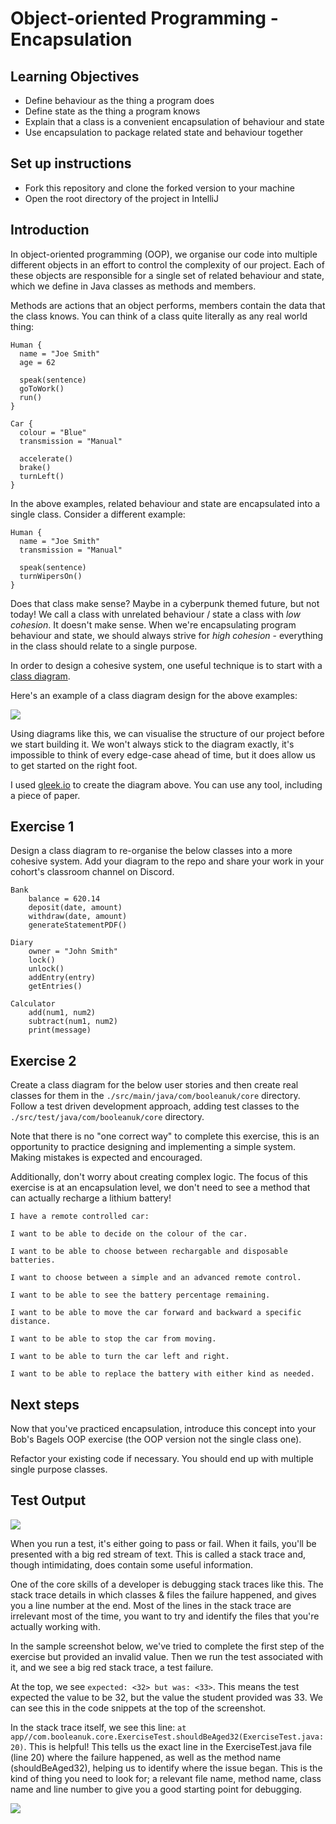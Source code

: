 # Object-oriented Programming - Encapsulation

## Learning Objectives
- Define behaviour as the thing a program does
- Define state as the thing a program knows
- Explain that a class is a convenient encapsulation of behaviour and state
- Use encapsulation to package related state and behaviour together

## Set up instructions
- Fork this repository and clone the forked version to your machine
- Open the root directory of the project in IntelliJ

## Introduction

In object-oriented programming (OOP), we organise our code into multiple different objects in an effort to control the 
complexity of our project. Each of these objects are responsible for a single set of related behaviour and state, 
which we define in Java classes as methods and members.

Methods are actions that an object performs, members contain the data that the class knows. 
You can think of a class quite literally as any real world thing:

```
Human {
  name = "Joe Smith"
  age = 62
  
  speak(sentence)
  goToWork()
  run()
}

Car {
  colour = "Blue"
  transmission = "Manual"
  
  accelerate()
  brake()
  turnLeft()
}
```

In the above examples, related behaviour and state are encapsulated into a single class. Consider a different example:

```
Human {
  name = "Joe Smith"
  transmission = "Manual"
  
  speak(sentence)
  turnWipersOn()
}
```

Does that class make sense? Maybe in a cyberpunk themed future, but not today! 
We call a class with unrelated behaviour / state a class with *low cohesion*. 
It doesn't make sense. When we're encapsulating program behaviour and state, 
we should always strive for *high cohesion* - everything in the class should relate to a single purpose.

In order to design a cohesive system, one useful technique is to start with a [class diagram](https://www.visual-paradigm.com/guide/uml-unified-modeling-language/what-is-class-diagram/).

Here's an example of a class diagram design for the above examples:

![](./assets/class-diagram.PNG)

Using diagrams like this, we can visualise the structure of our project before we start building it. We won't always stick to the diagram exactly, it's impossible to think of every edge-case ahead of time, but it does allow us to get started on the right foot.

I used [gleek.io](https://www.gleek.io/) to create the diagram above. You can use any tool, including a piece of paper.

## Exercise 1

Design a class diagram to re-organise the below classes into a more cohesive system. 
Add your diagram to the repo and share your work in your cohort's classroom channel on Discord.

```
Bank
    balance = 620.14
    deposit(date, amount)
    withdraw(date, amount)
    generateStatementPDF()
    
Diary
    owner = "John Smith"
    lock()
    unlock()
    addEntry(entry)
    getEntries()
    
Calculator
    add(num1, num2)
    subtract(num1, num2)
    print(message)
```

## Exercise 2

Create a class diagram for the below user stories and then create real classes for them in the `./src/main/java/com/booleanuk/core` directory. Follow a test driven development approach, adding test classes to the `./src/test/java/com/booleanuk/core` directory.

Note that there is no "one correct way" to complete this exercise, this is an opportunity to practice designing and implementing a simple system. Making mistakes is expected and encouraged.

Additionally, don't worry about creating complex logic. The focus of this exercise is at an encapsulation level, we don't need to see a method that can actually recharge a lithium battery!

```
I have a remote controlled car:

I want to be able to decide on the colour of the car.

I want to be able to choose between rechargable and disposable batteries.

I want to choose between a simple and an advanced remote control.

I want to be able to see the battery percentage remaining.

I want to be able to move the car forward and backward a specific distance.

I want to be able to stop the car from moving.

I want to be able to turn the car left and right.

I want to be able to replace the battery with either kind as needed.
```

## Next steps

Now that you've practiced encapsulation, introduce this concept into your Bob's Bagels OOP exercise (the OOP version not the single class one). 

Refactor your existing code if necessary. You should end up with multiple single purpose classes.

## Test Output

![](./assets/run-a-test.PNG)

When you run a test, it's either going to pass or fail. When it fails, you'll be presented with a big red stream of text. This is called a stack trace and, though intimidating, does contain some useful information.

One of the core skills of a developer is debugging stack traces like this. The stack trace details in which classes & files the failure happened, and gives you a line number at the end. Most of the lines in the stack trace are irrelevant most of the time, you want to try and identify the files that you're actually working with.

In the sample screenshot below, we've tried to complete the first step of the exercise but provided an invalid value. Then we run the test associated with it, and we see a big red stack trace, a test failure.

At the top, we see `expected: <32> but was: <33>`. This means the test expected the value to be 32, but the value the student provided was 33. We can see this in the code snippets at the top of the screenshot.

In the stack trace itself, we see this line: `at app//com.booleanuk.core.ExerciseTest.shouldBeAged32(ExerciseTest.java:20)`. This is helpful! This tells us the exact line in the ExerciseTest.java file (line 20) where the failure happened, as well as the method name (shouldBeAged32), helping us to identify where the issue began. This is the kind of thing you need to look for; a relevant file name, method name, class name and line number to give you a good starting point for debugging.

![](./assets/test-failure.PNG)
